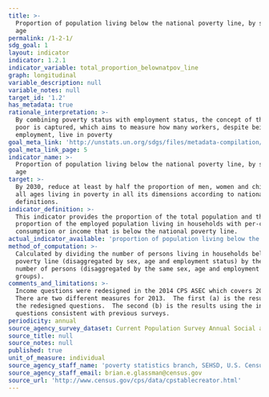 ```yaml
---
title: >-
  Proportion of population living below the national poverty line, by sex and
  age
permalink: /1-2-1/
sdg_goal: 1
layout: indicator
indicator: 1.2.1
indicator_variable: total_proportion_belownatpov_line
graph: longitudinal
variable_description: null
variable_notes: null
target_id: '1.2'
has_metadata: true
rationale_interpretation: >-
  By combining poverty status with employment status, the concept of the working
  poor is captured, which aims to measure how many workers, despite being in
  employment, live in poverty
goal_meta_link: 'http://unstats.un.org/sdgs/files/metadata-compilation/Metadata-Goal-1.pdf'
goal_meta_link_page: 5
indicator_name: >-
  Proportion of population living below the national poverty line, by sex and
  age
target: >-
  By 2030, reduce at least by half the proportion of men, women and children of
  all ages living in poverty in all its dimensions according to national
  definitions.
indicator_definition: >-
  This indicator provides the proportion of the total population and the
  proportion of the employed population living in households with per-capita
  consumption or income that is below the national poverty line.
actual_indicator_available: 'proportion of population living below the national poverty line. '
method_of_computation: >-
  Calculated by dividing the number of persons living in households below the
  poverty line (disaggregated by sex, age and employment status) by the total
  number of persons (disaggregated by the same sex, age and employment status
  groups).
comments_and_limitations: >-
  Income questions were redesigned in the 2014 CPS ASEC which covers 2013. 
  There are two different measures for 2013.  The first (a) is the results using
  the redesigned questions.  The second (b) is the results using the income
  questions consistent with previous surveys.
periodicity: annual
source_agency_survey_dataset: Current Population Survey Annual Social and Economic Supplement
source_title: null
source_notes: null
published: true
unit_of_measure: individual
source_agency_staff_name: 'poverty statistics branch, SEHSD, U.S. Census Bureau'
source_agency_staff_email: brian.e.glassman@census.gov
source_url: 'http://www.census.gov/cps/data/cpstablecreator.html'
---
```

